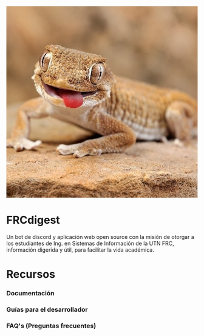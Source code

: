 <div align="center">
<img src="repository_resources/photo_portal.jpeg" >
</div>

<!-- acá deberían ir botones sobre el estado del repositorio 
    - boton de build
    - boton coverage
    - interacciones por mes
    - version activa en discord
    - version latest
    - licencia
    - chat
-->
# FRCdigest

Un bot de discord y aplicación web open source con la misión de otorgar a los estudiantes de Ing. en Sistemas de
Información de la UTN FRC, información digerida y útil, para facilitar la vida académica.

# Recursos

### Documentación

<!-- acá debería estar el link a la documentación -->

### Guías para el desarrollador

<!-- acá debería estar el link a las guías para el desarrollador -->

### FAQ's (Preguntas frecuentes)

<!-- acá debería estar el link a las FAQ's -->


